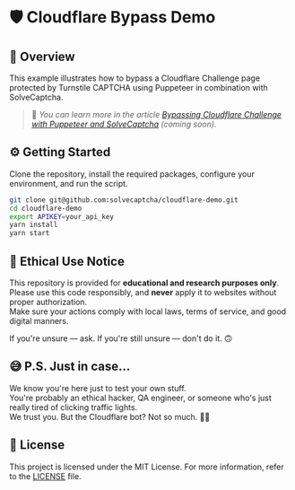# 🛡️ Cloudflare Bypass Demo

## 📖 Overview

This example illustrates how to bypass a Cloudflare Challenge page protected by Turnstile CAPTCHA using Puppeteer in combination with SolveCaptcha.

> 📄 *You can learn more in the article [Bypassing Cloudflare Challenge with Puppeteer and SolveCaptcha](https://solvecaptcha.com/blog/bypassing-cloudflare-challenge-with-puppeteer-and-solvecaptcha) (coming soon).*

## ⚙️ Getting Started

Clone the repository, install the required packages, configure your environment, and run the script.

```bash
git clone git@github.com:solvecaptcha/cloudflare-demo.git
cd cloudflare-demo
export APIKEY=your_api_key
yarn install
yarn start
```

## 📜 Ethical Use Notice

This repository is provided for **educational and research purposes only**.  
Please use this code responsibly, and **never** apply it to websites without proper authorization.  
Make sure your actions comply with local laws, terms of service, and good digital manners.

If you're unsure — ask. If you're still unsure — don't do it. 🙃

## 😅 P.S. Just in case...

We know you're here just to test your own stuff.  
You're probably an ethical hacker, QA engineer, or someone who's just really tired of clicking traffic lights.  
We trust you. But the Cloudflare bot? Not so much. 🤖💥

## 📄 License

This project is licensed under the MIT License. For more information, refer to the [LICENSE](./LICENSE) file.
